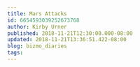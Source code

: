```yaml
---
title: Mars Attacks
id: 6654593039252673768
author: Kirby Urner
published: 2018-11-21T12:30:00.000-08:00
updated: 2018-11-21T13:36:51.422-08:00
blog: bizmo_diaries
tags: 
---
```


